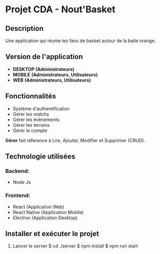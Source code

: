 # Projet CDA - Nout'Basket

## Description

Une application qui réunie les fans de basket autour de la balle orange.

## Version de l'application

- **DESKTOP** **(Administrateurs)**
- **MOBILE** **(Administrateurs, Utilisateurs)**
- **WEB** **(Administrateurs, Utilisateurs)**

## Fonctionnalités

- Système d'authentification
- Gérer les matchs
- Gérer les évènements
- Gérer les terrains
- Gérer le compte

**Gérer** fait réference à Lire, Ajouter, Modifier et Supprimer (CRUD).

## Technologie utilisées

### **Backend:**

- Node Js

### **Frontend:**

- React (Application Web)
- React Native (Application Mobile)
- Electron (Application Desktop)

## Installer et exécuter le projet

1. Lancer le server
   $ cd ./server
   $ npm install
   $ npm run start
